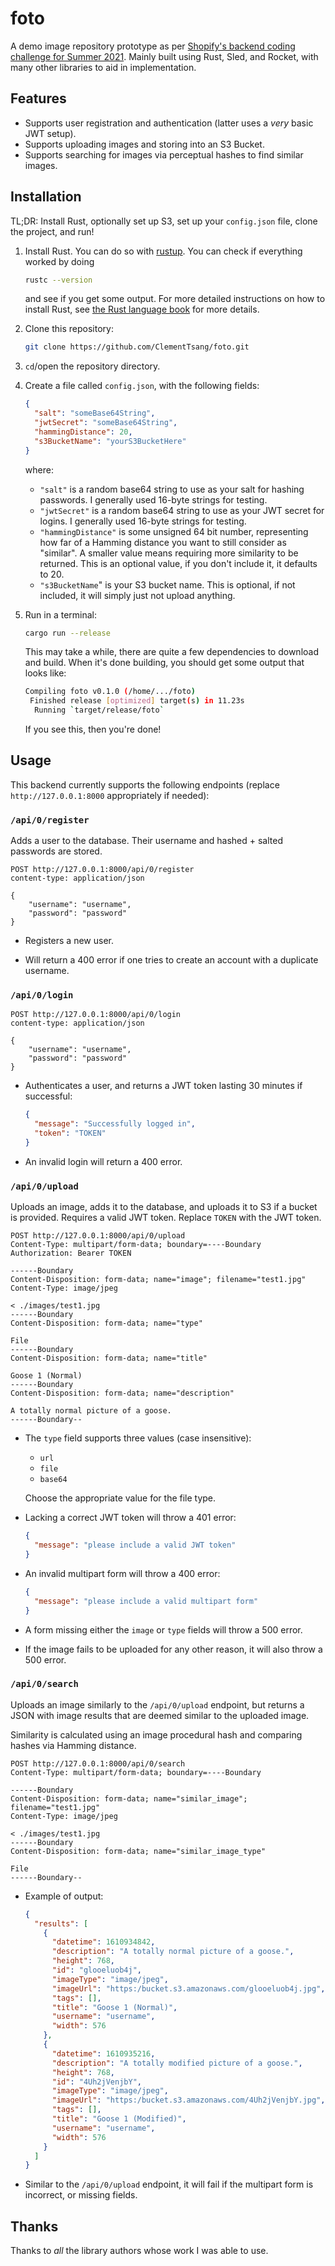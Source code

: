 # foto

A demo image repository prototype as per [Shopify's backend coding challenge for Summer 2021](https://docs.google.com/document/d/1ZKRywXQLZWOqVOHC4JkF3LqdpO3Llpfk_CkZPR8bjak/edit).
Mainly built using Rust, Sled, and Rocket, with many other libraries to aid in implementation.

## Features

- Supports user registration and authentication (latter uses a _very_ basic JWT setup).
- Supports uploading images and storing into an S3 Bucket.
- Supports searching for images via perceptual hashes to find similar images.

## Installation

TL;DR: Install Rust, optionally set up S3, set up your `config.json` file, clone the project, and run!

1. Install Rust. You can do so with [rustup](https://www.rust-lang.org/tools/install). You can check if everything worked by doing

   ```bash
   rustc --version
   ```

   and see if you get some output. For more detailed instructions on how to install Rust, see [the Rust language book](https://doc.rust-lang.org/book/ch01-01-installation.html) for more details.

2. Clone this repository:

   ```bash
   git clone https://github.com/ClementTsang/foto.git
   ```

3. `cd`/open the repository directory.

4. Create a file called `config.json`, with the following fields:

   ```json
   {
     "salt": "someBase64String",
     "jwtSecret": "someBase64String",
     "hammingDistance": 20,
     "s3BucketName": "yourS3BucketHere"
   }
   ```

   where:

   - `"salt"` is a random base64 string to use as your salt for hashing passwords. I generally used 16-byte strings for testing.
   - `"jwtSecret"` is a random base64 string to use as your JWT secret for logins. I generally used 16-byte strings for testing.
   - `"hammingDistance"` is some unsigned 64 bit number, representing how far of a Hamming distance you want to still consider as "similar". A smaller value means requiring more similarity to be returned. This is an optional value, if you don't include it, it defaults to 20.
   - `"s3BucketName`" is your S3 bucket name. This is optional, if not included, it will simply just not upload anything.

5. Run in a terminal:

   ```bash
   cargo run --release
   ```

   This may take a while, there are quite a few dependencies to download and build. When it's done building, you should get some output that looks like:

   ```bash
   Compiling foto v0.1.0 (/home/.../foto)
    Finished release [optimized] target(s) in 11.23s
     Running `target/release/foto`
   ```

   If you see this, then you're done!

## Usage

This backend currently supports the following endpoints (replace `http://127.0.0.1:8000` appropriately if needed):

### `/api/0/register`

Adds a user to the database. Their username and hashed + salted passwords are stored.

```http
POST http://127.0.0.1:8000/api/0/register
content-type: application/json

{
    "username": "username",
    "password": "password"
}
```

- Registers a new user.

- Will return a 400 error if one tries to create an account with a duplicate username.

### `/api/0/login`

```http
POST http://127.0.0.1:8000/api/0/login
content-type: application/json

{
    "username": "username",
    "password": "password"
}
```

- Authenticates a user, and returns a JWT token lasting 30 minutes if successful:

  ```json
  {
    "message": "Successfully logged in",
    "token": "TOKEN"
  }
  ```

- An invalid login will return a 400 error.

### `/api/0/upload`

Uploads an image, adds it to the database, and uploads it to S3 if a bucket is provided. Requires a valid JWT token. Replace `TOKEN` with the JWT token.

```http
POST http://127.0.0.1:8000/api/0/upload
Content-Type: multipart/form-data; boundary=----Boundary
Authorization: Bearer TOKEN

------Boundary
Content-Disposition: form-data; name="image"; filename="test1.jpg"
Content-Type: image/jpeg

< ./images/test1.jpg
------Boundary
Content-Disposition: form-data; name="type"

File
------Boundary
Content-Disposition: form-data; name="title"

Goose 1 (Normal)
------Boundary
Content-Disposition: form-data; name="description"

A totally normal picture of a goose.
------Boundary--
```

- The `type` field supports three values (case insensitive):

  - `url`
  - `file`
  - `base64`

  Choose the appropriate value for the file type.

- Lacking a correct JWT token will throw a 401 error:

  ```json
  {
    "message": "please include a valid JWT token"
  }
  ```

- An invalid multipart form will throw a 400 error:

  ```json
  {
    "message": "please include a valid multipart form"
  }
  ```

- A form missing either the `image` or `type` fields will throw a 500 error.

- If the image fails to be uploaded for any other reason, it will also throw a 500 error.

### `/api/0/search`

Uploads an image similarly to the `/api/0/upload` endpoint, but returns a JSON with image results that are deemed similar to the uploaded image.

Similarity is calculated using an image procedural hash and comparing hashes via Hamming distance.

```http
POST http://127.0.0.1:8000/api/0/search
Content-Type: multipart/form-data; boundary=----Boundary

------Boundary
Content-Disposition: form-data; name="similar_image"; filename="test1.jpg"
Content-Type: image/jpeg

< ./images/test1.jpg
------Boundary
Content-Disposition: form-data; name="similar_image_type"

File
------Boundary--
```

- Example of output:

  ```json
  {
    "results": [
      {
        "datetime": 1610934842,
        "description": "A totally normal picture of a goose.",
        "height": 768,
        "id": "glooeluob4j",
        "imageType": "image/jpeg",
        "imageUrl": "https:/bucket.s3.amazonaws.com/glooeluob4j.jpg",
        "tags": [],
        "title": "Goose 1 (Normal)",
        "username": "username",
        "width": 576
      },
      {
        "datetime": 1610935216,
        "description": "A totally modified picture of a goose.",
        "height": 768,
        "id": "4Uh2jVenjbY",
        "imageType": "image/jpeg",
        "imageUrl": "https:/bucket.s3.amazonaws.com/4Uh2jVenjbY.jpg",
        "tags": [],
        "title": "Goose 1 (Modified)",
        "username": "username",
        "width": 576
      }
    ]
  }
  ```

- Similar to the `/api/0/upload` endpoint, it will fail if the multipart form is incorrect, or missing fields.

## Thanks

Thanks to _all_ the library authors whose work I was able to use.
